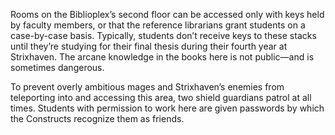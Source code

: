 Rooms on the Biblioplex’s second floor can be accessed only with keys held by faculty members, or that the reference librarians grant students on a case-by-case basis. Typically, students don’t receive keys to these stacks until they’re studying for their final thesis during their fourth year at Strixhaven. The arcane knowledge in the books here is not public—and is sometimes dangerous.

To prevent overly ambitious mages and Strixhaven’s enemies from teleporting into and accessing this area, two shield guardians patrol at all times. Students with permission to work here are given passwords by which the Constructs recognize them as friends.